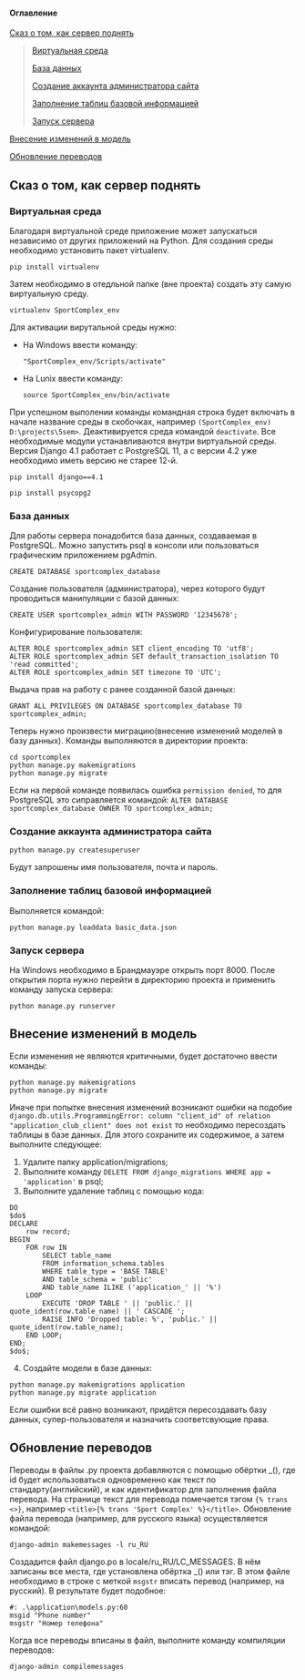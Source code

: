 #### Оглавление
[Сказ о том, как сервер поднять](#header1)

> [Виртуальная среда](#header1_1)
> 
> [База данных](#header1_2)
> 
> [Создание аккаунта администратора сайта](#header1_3)
> 
> [Заполнение таблиц базовой информацией](#header1_4)
> 
> [Запуск сервера](#header1_5)

[Внесение изменений в модель](#header2)

[Обновление переводов](#header3)


<a name="header1"></a>
## Сказ о том, как сервер поднять

<a name="header1_1"></a>
### Виртуальная среда
Благодаря виртуальной среде приложение может запускаться независимо от других приложений на Python.
Для создания среды необходимо установить пакет virtualenv.
``` 
pip install virtualenv
```
Затем необходимо в отедльной папке (вне проекта) создать эту самую виртуальную среду.
```
virtualenv SportComplex_env
```
Для активации вирутальной среды нужно:
- На Windows ввести команду:
    ```
    "SportComplex_env/Scripts/activate"
    ```
- На Lunix ввести команду:
    ```
    source SportComplex_env/bin/activate
    ```
При успешном выполении команды командная строка будет включать в начале название среды в скобочках, например `(SportComplex_env) D:\projects\5sem>`. Деактивируется среда командой `deactivate`.
Все необходимые модули устанавливаются внутри виртуальной среды. Версия Django 4.1 работает с PostgreSQL 11, а с версии 4.2 уже необходимо иметь версию не старее 12-й.
```
pip install django==4.1
```
```
pip install psycopg2
```

<a name="header1_2"></a>
### База данных
Для работы сервера понадобится база данных, создаваемая в PostgreSQL. Можно запустить psql в консоли или пользоваться графическим приложением pgAdmin.
```
CREATE DATABASE sportcomplex_database
```
Создание пользователя (администратора), через которого будут проводиться манипуляции с базой данных:
```
CREATE USER sportcomplex_admin WITH PASSWORD '12345678';
```
Конфигурирование пользователя:
```
ALTER ROLE sportcomplex_admin SET client_encoding TO 'utf8';
ALTER ROLE sportcomplex_admin SET default_transaction_isolation TO 'read committed';
ALTER ROLE sportcomplex_admin SET timezone TO 'UTC';
```
Выдача прав на работу с ранее созданной базой данных:
```
GRANT ALL PRIVILEGES ON DATABASE sportcomplex_database TO sportcomplex_admin;
```
Теперь нужно произвести миграцию(внесение изменений моделей в базу данных). Команды выполняются в директории проекта:
```
cd sportcomplex
python manage.py makemigrations
python manage.py migrate
```
Если на первой команде появилась ошибка `permission denied`, то для PostgreSQL это сиправляется командой:
`ALTER DATABASE sportcomplex_database OWNER TO sportcomplex_admin;`

<a name="header1_3"></a>
### Создание аккаунта администратора сайта
```
python manage.py createsuperuser
```
Будут запрошены имя пользователя, почта и пароль.

<a name="header1_4"></a>
### Заполнение таблиц базовой информацией
Выполняется командой:
```
python manage.py loaddata basic_data.json
```

<a name="header1_5"></a>
### Запуск сервера
На Windows необходимо в Брандмауэре открыть порт 8000. После открытия порта нужно перейти в директорию проекта и применить команду запуска сервера:
```
python manage.py runserver
```


<a name="header2"></a>
## Внесение изменений в модель
Если изменения не являются критичными, будет достаточно ввести команды:
```
python manage.py makemigrations
python manage.py migrate
```
Иначе при попытке внесения изменений возникают ошибки на подобие 
`django.db.utils.ProgrammingError: column "client_id" of relation "application_club_client" does not exist`
то необходимо пересоздать таблицы в базе данных. Для этого сохраните их содержимое, а затем выполните следующее:
1. Удалите папку application/migrations;
2. Выполните команду `DELETE FROM django_migrations WHERE app = 'application'` в psql;
3. Выполните удаление таблиц с помощью кода:
```
DO
$do$
DECLARE
    row record;
BEGIN
    FOR row IN 
        SELECT table_name
        FROM information_schema.tables
        WHERE table_type = 'BASE TABLE'
        AND table_schema = 'public'
        AND table_name ILIKE ('application_' || '%')
    LOOP
        EXECUTE 'DROP TABLE ' || 'public.' || quote_ident(row.table_name) || ' CASCADE ';
        RAISE INFO 'Dropped table: %', 'public.' || quote_ident(row.table_name);
    END LOOP;
END;
$do$;
```
4. Создайте модели в базе данных:
```
python manage.py makemigrations application
python manage.py migrate application
```

Если ошибки всё равно возникают, придётся пересоздавать базу данных, супер-пользователя и назначить соответсвующие права.


<a name="header3"></a>
## Обновление переводов
Переводы в файлы .py проекта добавляются с помощью обёртки _(<id>), где id будет
использоваться одновременно как текст по стандарту(английский), и как идентификатор
для заполнения файла перевода. На странице текст для перевода помечается тэгом `{% trans <>}`, например
`<title>{% trans 'Sport Complex' %}</title>`.
Обновление файла перевода (например, для русского языка) осуществляется командой:
```
django-admin makemessages -l ru_RU
```
Создадится файл django.po в locale/ru_RU/LC_MESSAGES. В нём записаны все места, где установлена
обёртка _() или тэг. В этом файле необходимо в строке с 
меткой `msgstr` вписать перевод (например, на русский). В результате будет подобное:
```
#: .\application\models.py:60
msgid "Phone number"
msgstr "Номер телефона"
```
Когда все переводы вписаны в файл, выполните команду компиляции переводов:
```
django-admin compilemessages
```


